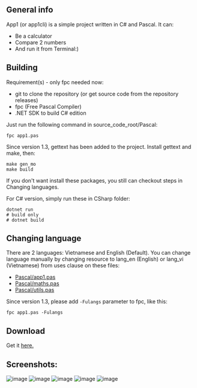 ## General info

App1 (or app1cli) is a simple project written in C# and Pascal. It can:
* Be a calculator
* Compare 2 numbers
* And run it from Terminal:)

## Building
Requirement(s) - only fpc needed now:
* git to clone the repository (or get source code from the repository releases)
* fpc (Free Pascal Compiler)
* .NET SDK to build C# edition

Just run the following command in source_code_root/Pascal:
```
fpc app1.pas
```

Since version 1.3, gettext has been added to the project. Install gettext and make, then:
```
make gen_mo
make build
```

If you don't want install these packages, you still can checkout steps in Changing languages.

For C# version, simply run these in CSharp folder:
```
dotnet run
# build only
# dotnet build
```

## Changing language
There are 2 languages: Vietnamese and English (Default). You can change language manually by changing resource to lang_en (English) or lang_vi (Vietnamese) from uses clause on these files:
* [Pascal/app1.pas](Pascal/app1.pas)
* [Pascal/maths.pas](Pascal/maths.pas)
* [Pascal/utils.pas](Pascal/app1_utils.pas)

Since version 1.3, please add ```-Fulangs``` parameter to fpc, like this:
```
fpc app1.pas -Fulangs
```

## Download
Get it [here.](https://github.com/lebao3105/app1cli/releases/)

## Screenshots:
![image](https://user-images.githubusercontent.com/77564176/139211727-06351e51-9b6b-4363-be7d-109b0597bca6.png)
![image](https://user-images.githubusercontent.com/77564176/138020987-e248b913-0680-40eb-8e90-d71848780e3f.png)
![image](https://user-images.githubusercontent.com/77564176/139212160-2cfd1b74-0f59-444d-af8f-517d3e5475df.png)
![image](https://user-images.githubusercontent.com/77564176/139212433-a15929d2-7e75-45b8-b764-f702242a56bc.png)
![image](https://user-images.githubusercontent.com/77564176/139212736-f8670679-9d78-4b28-be0b-cbc20dbb9c77.png)

